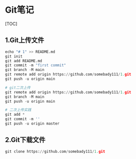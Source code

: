 # Git笔记

[TOC]



## 1.Git上传文件

```python
echo "# 1" >> README.md
git init
git add README.md
git commit -m "first commit"
git branch -M main
git remote add origin https://github.com/somebady111/1.git
git push -u origin main

# git二次上传
git remote add origin https://github.com/somebady111/1.git
git branch -M main
git push -u origin main

# 二次上传实践
git add *
git commit -m ''
git push -u origin master
```





## 2.Git下载文件

```python
git clone https://github.com/somebady111/1.git
```



